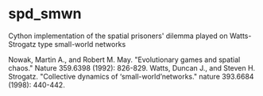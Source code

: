 spd_smwn
========

Cython implementation of the spatial prisoners' dilemma played on Watts-Strogatz type small-world networks

Nowak, Martin A., and Robert M. May. "Evolutionary games and spatial chaos." Nature 359.6398 (1992): 826-829.
Watts, Duncan J., and Steven H. Strogatz. "Collective dynamics of ‘small-world’networks." nature 393.6684 (1998): 440-442.
